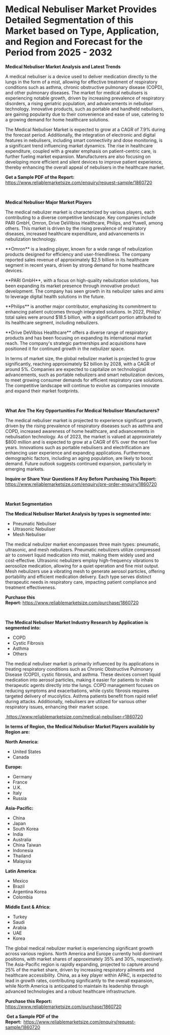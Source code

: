 <p><h1>Medical Nebuliser Market Provides Detailed Segmentation of this Market based on Type, Application, and Region and Forecast for the Period from 2025 - 2032</h1></p><p><strong>Medical Nebuliser Market Analysis and Latest Trends</strong></p>
<p><p>A medical nebuliser is a device used to deliver medication directly to the lungs in the form of a mist, allowing for effective treatment of respiratory conditions such as asthma, chronic obstructive pulmonary disease (COPD), and other pulmonary diseases. The market for medical nebulisers is experiencing notable growth, driven by increasing prevalence of respiratory disorders, a rising geriatric population, and advancements in nebuliser technology. Innovative products, such as portable and handheld nebulisers, are gaining popularity due to their convenience and ease of use, catering to a growing demand for home healthcare solutions.</p><p>The Medical Nebuliser Market is expected to grow at a CAGR of 7.9% during the forecast period. Additionally, the integration of electronic and digital features in nebulisers, including smart connectivity and dose monitoring, is a significant trend influencing market dynamics. The rise in healthcare expenditure, coupled with a greater emphasis on patient-centric care, is further fueling market expansion. Manufacturers are also focusing on developing more efficient and silent devices to improve patient experience, thereby enhancing the overall appeal of nebulisers in the healthcare market.</p></p>
<p><strong>Get a Sample PDF of the Report:&nbsp;</strong> <a href="https://www.reliablemarketsize.com/enquiry/request-sample/1860720?utm_campaign=3172&utm_medium=2&utm_source=Github&utm_content=ia&utm_term=13042025&utm_id=medical-nebuliser">https://www.reliablemarketsize.com/enquiry/request-sample/1860720</a></p>
<p>&nbsp;</p>
<p><strong>Medical Nebuliser Major Market Players</strong></p>
<p><p>The medical nebulizer market is characterized by various players, each contributing to a diverse competitive landscape. Key companies include PARI GmbH, Omron, Drive DeVilbiss Healthcare, Philips, and Yuwell, among others. This market is driven by the rising prevalence of respiratory diseases, increased healthcare expenditure, and advancements in nebulization technology.</p><p>**Omron** is a leading player, known for a wide range of nebulization products designed for efficiency and user-friendliness. The company reported sales revenue of approximately $2.5 billion in its healthcare segment in recent years, driven by strong demand for home healthcare devices.</p><p>**PARI GmbH**, with a focus on high-quality nebulization solutions, has been expanding its market presence through innovative product development. The company has seen growth in its nebulizer sales and aims to leverage digital health solutions in the future.</p><p>**Philips** is another major contributor, emphasizing its commitment to enhancing patient outcomes through integrated solutions. In 2022, Philips' total sales were around $18.5 billion, with a significant portion attributed to its healthcare segment, including nebulizers.</p><p>**Drive DeVilbiss Healthcare** offers a diverse range of respiratory products and has been focusing on expanding its international market reach. The company's strategic partnerships and acquisitions have positioned it for continued growth in the nebulizer space.</p><p>In terms of market size, the global nebulizer market is projected to grow significantly, reaching approximately $2 billion by 2028, with a CAGR of around 5%. Companies are expected to capitalize on technological advancements, such as portable nebulizers and smart nebulization devices, to meet growing consumer demands for efficient respiratory care solutions. The competitive landscape will continue to evolve as companies innovate and expand their market footprints.</p></p>
<p>&nbsp;</p>
<p><strong>What Are The Key Opportunities For Medical Nebuliser Manufacturers?</strong></p>
<p><p>The medical nebuliser market is projected to experience significant growth, driven by the rising prevalence of respiratory diseases such as asthma and COPD, increased awareness of home healthcare, and advancements in nebulisation technology. As of 2023, the market is valued at approximately $800 million and is expected to grow at a CAGR of 6% over the next five years. Innovations such as portable nebulisers and electrification are enhancing user experience and expanding applications. Furthermore, demographic factors, including an aging population, are likely to boost demand. Future outlook suggests continued expansion, particularly in emerging markets.</p></p>
<p><strong>Inquire or Share Your Questions If Any Before Purchasing This Report:</strong> <a href="https://www.reliablemarketsize.com/enquiry/pre-order-enquiry/1860720?utm_campaign=3172&utm_medium=2&utm_source=Github&utm_content=ia&utm_term=13042025&utm_id=medical-nebuliser">https://www.reliablemarketsize.com/enquiry/pre-order-enquiry/1860720</a></p>
<p>&nbsp;</p>
<p><strong>Market Segmentation</strong></p>
<p><strong>The Medical Nebuliser Market Analysis by types is segmented into:</strong></p>
<p><ul><li>Pneumatic Nebuliser</li><li>Ultrasonic Nebuliser</li><li>Mesh Nebuliser</li></ul></p>
<p><p>The medical nebulizer market encompasses three main types: pneumatic, ultrasonic, and mesh nebulizers. Pneumatic nebulizers utilize compressed air to convert liquid medication into mist, making them widely used and cost-effective. Ultrasonic nebulizers employ high-frequency vibrations to aerosolize medication, allowing for a quiet operation and fine mist output. Mesh nebulizers use a vibrating mesh to generate aerosol particles, offering portability and efficient medication delivery. Each type serves distinct therapeutic needs in respiratory care, impacting patient compliance and treatment effectiveness.</p></p>
<p><strong>Purchase this Report:&nbsp;</strong><a href="https://www.reliablemarketsize.com/purchase/1860720?utm_campaign=3172&utm_medium=2&utm_source=Github&utm_content=ia&utm_term=13042025&utm_id=medical-nebuliser">https://www.reliablemarketsize.com/purchase/1860720</a></p>
<p>&nbsp;</p>
<p><strong>The Medical Nebuliser Market Industry Research by Application is segmented into:</strong></p>
<p><ul><li>COPD</li><li>Cystic Fibrosis</li><li>Asthma</li><li>Others</li></ul></p>
<p><p>The medical nebuliser market is primarily influenced by its applications in treating respiratory conditions such as Chronic Obstructive Pulmonary Disease (COPD), cystic fibrosis, and asthma. These devices convert liquid medication into aerosol particles, making it easier for patients to inhale therapeutic agents directly into the lungs. COPD management focuses on reducing symptoms and exacerbations, while cystic fibrosis requires targeted delivery of mucolytics. Asthma patients benefit from rapid relief during attacks. Additionally, nebulisers are utilized for various other respiratory issues, enhancing their market scope.</p></p>
<p><a href="https://www.reliablemarketsize.com/medical-nebuliser-r1860720?utm_campaign=3172&utm_medium=2&utm_source=Github&utm_content=ia&utm_term=13042025&utm_id=medical-nebuliser">&nbsp;https://www.reliablemarketsize.com/medical-nebuliser-r1860720</a></p>
<p><strong>In terms of Region, the Medical Nebuliser Market Players available by Region are:</strong></p>
<p>
    <p> <strong> North America: </strong>
        <ul>
            <li>United States</li>
            <li>Canada</li>
        </ul>
        </p> 
    <p> <strong> Europe: </strong>
        <ul>
            <li>Germany</li>
            <li>France</li>
            <li>U.K.</li>
            <li>Italy</li>
            <li>Russia</li>
        </ul>
        </p> 
    <p> <strong> Asia-Pacific: </strong>
        <ul>
            <li>China</li>
            <li>Japan</li>
            <li>South Korea</li>
            <li>India</li>
            <li>Australia</li>
            <li>China Taiwan</li>
            <li>Indonesia</li>
            <li>Thailand</li>
            <li>Malaysia</li>
        </ul>
        </p> 
    <p> <strong> Latin America: </strong>
        <ul>
            <li>Mexico</li>
            <li>Brazil</li>
            <li>Argentina Korea</li>
            <li>Colombia</li>
        </ul>
        </p> 
    <p> <strong> Middle East & Africa: </strong>
        <ul>
            <li>Turkey</li>
            <li>Saudi</li>
            <li>Arabia</li>
            <li>UAE</li>
            <li>Korea</li>
        </ul>
    </p>
    </p>
<p><p>The global medical nebulizer market is experiencing significant growth across various regions. North America and Europe currently hold dominant positions, with market shares of approximately 35% and 30%, respectively. The Asia-Pacific region is rapidly expanding, projected to capture around 25% of the market share, driven by increasing respiratory ailments and healthcare accessibility. China, as a key player within APAC, is expected to lead in growth rates, contributing significantly to the overall expansion, while North America is anticipated to maintain its leadership through advanced technologies and a robust healthcare infrastructure.</p></p>
<p><strong>Purchase this Report: </strong><a href="https://www.reliablemarketsize.com/purchase/1860720?utm_campaign=3172&utm_medium=2&utm_source=Github&utm_content=ia&utm_term=13042025&utm_id=medical-nebuliser">https://www.reliablemarketsize.com/purchase/1860720</a></p>
<p>&nbsp;<strong>Get a Sample PDF of the Report:&nbsp;&nbsp;</strong><a href="https://www.reliablemarketsize.com/enquiry/request-sample/1860720?utm_campaign=3172&utm_medium=2&utm_source=Github&utm_content=ia&utm_term=13042025&utm_id=medical-nebuliser">https://www.reliablemarketsize.com/enquiry/request-sample/1860720</a></p>
<p><strong></strong></p>
<p><p></p><p></p><p></p></p>